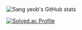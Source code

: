 ![Sang yeob's GitHub stats](https://github-readme-stats.vercel.app/api?username=exceed96&show_icons=true&theme=cobalt)

[![Solved.ac Profile](http://mazassumnida.wtf/api/v2/generate_badge?boj=exceed_96)](https://solved.ac/exceed_96/)
